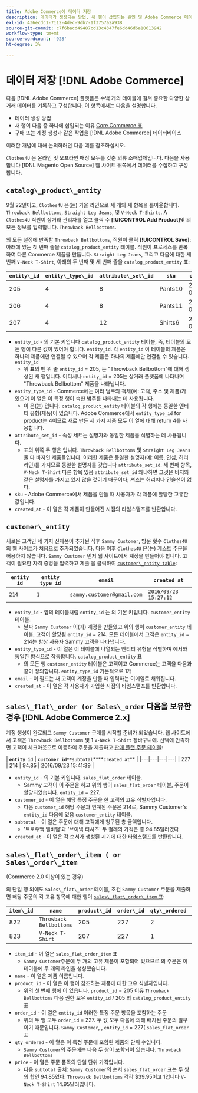 ```yaml
---
title: Adobe Commerce에 데이터 저장
description: 데이터가 생성되는 방법, 새 행이 삽입되는 원인 및 Adobe Commerce 데이터베이스에 작업이 기록되는 방법에 대해 알아봅니다.
exl-id: 436ecdc1-7112-4dec-9db7-1f3757a2a938
source-git-commit: c7f6bacd49487cd13c4347fe6dd46d6a10613942
workflow-type: tm+mt
source-wordcount: '928'
ht-degree: 3%

---
```


# 데이터 저장 [!DNL Adobe Commerce]

다음 [!DNL Adobe Commerce] 플랫폼은 수백 개의 테이블에 걸쳐 중요한 다양한 상거래 데이터를 기록하고 구성합니다. 이 항목에서는 다음을 설명합니다.

* 데이터 생성 방법
* 새 행이 다음 중 하나에 삽입되는 이유 [Core Commerce 표](../data-warehouse-mgr/common-mage-tables.md)
* 구매 또는 계정 생성과 같은 작업을 [!DNL Adobe Commerce] 데이터베이스

이러한 개념에 대해 논의하려면 다음 예를 참조하십시오.

`Clothes4U` 은 온라인 및 오프라인 매장 모두를 갖춘 의류 소매업체입니다. 다음을 사용합니다 [!DNL Magento Open Source] 웹 사이트 뒤쪽에서 데이터를 수집하고 구성합니다.

## `catalog\_product\_entity`

9월 22일이고, `Clothes4U` 은(는) 가을 라인으로 세 개의 새 항목을 롤아웃합니다. `Throwback Bellbottoms`, `Straight Leg Jeans`, 및 `V-Neck T-Shirts`. A `Clothes4U` 직원이 상거래 관리자를 열고 클릭 수 **[!UICONTROL Add Product]**&#x200B;및 의 모든 정보를 입력합니다. `Throwback Bellbottoms`.

의 모든 설정에 만족함 `Throwback Bellbottoms`, 직원이 클릭 **[!UICONTROL Save]**: 아래에 있는 첫 번째 줄을 `catalog_product_entity` 테이블. 직원이 프로세스를 반복하여 다른 Commerce 제품을 만듭니다. `Straight Leg Jeans`, 그리고 다음에 대한 세 번째 `V-Neck T-Shirt`, 아래의 두 번째 및 세 번째 줄을 `catalog_product_entity` 표:

| **`entity\_id`** | **`entity\_type\_id`** | **`attribute\_set\_id`** | **`sku`** | **`created\_at`** |
|---|---|---|---|---|
| 205 | 4 | 8 | Pants10 | 2016/09/22 09:15:43 |
| 206 | 4 | 8 | Pants11 | 2016/09/22 09:18:17 |
| 207 | 4 | 12 | Shirts6 | 2016/09/22 09:24:02 |

* `entity_id` - 의 기본 키입니다 `catalog_product_entity` 테이블, 즉, 테이블의 모든 행에 다른 값이 있어야 합니다. `entity_id`. 각 `entity_id` 이 테이블의 제품은 하나의 제품에만 연결될 수 있으며 각 제품은 하나의 제품에만 연결될 수 있습니다. `entity_id`
   * 위 표의 맨 위 줄 `entity_id` = 205, 는 &quot;Throwback Bellbottom&quot;에 대해 생성된 새 행입니다. 어디서나 `entity_id` = 205는 상거래 플랫폼에 나타나며 &quot;Throwback Bellbottom&quot; 제품을 나타냅니다.
* `entity_type_id` - Commerce에는 여러 범주의 객체(예: 고객, 주소 및 제품)가 있으며 이 열은 이 특정 행이 속한 범주를 나타내는 데 사용됩니다.
   * 이 은(는) 입니다. `catalog_product_entity` 테이블의 각 행에는 동일한 엔티티 유형(제품)이 있습니다. Adobe Commerce에서 `entity_type_id` for product는 4이므로 새로 만든 세 가지 제품 모두 이 열에 대해 return 4를 사용합니다.
* `attribute_set_id` - 속성 세트는 설명자와 동일한 제품을 식별하는 데 사용됩니다.
   * 표의 위쪽 두 행은 입니다. `Throwback Bellbottoms` 및 `Straight Leg Jeans` 둘 다 바지인 제품들입니다. 이러한 제품은 동일한 설명자(예: 이름, 인심, 허리 라인)를 가지므로 동일한 설명자를 갖습니다 `attribute_set_id`. 세 번째 항목, `V-Neck T-Shirt` 다른 항목 있음 `attribute_set_id` 왜냐하면 그것은 바지와 같은 설명자를 가지고 있지 않을 것이기 때문이다; 셔츠는 허리띠나 인솔선이 없다.
* `sku` - Adobe Commerce에서 제품을 만들 때 사용자가 각 제품에 할당한 고유한 값입니다.
* `created_at` - 이 열은 각 제품이 만들어진 시점의 타임스탬프를 반환합니다.

## `customer\_entity`

새로운 고객인 세 가지 신제품이 추가된 직후 `Sammy Customer`, 방문 횟수 `Clothes4U`의 웹 사이트가 처음으로 추가되었습니다. 다음 이후 `Clothes4U` 은(는) 게스트 주문을 허용하지 않습니다. `Sammy Customer` 먼저 웹 사이트에서 계정을 만들어야 합니다. 고객이 필요한 자격 증명을 입력하고 제출 을 클릭하여 [`customer\_entity table`](../data-warehouse-mgr/cust-ent-table.md):

| **`entity id`** | **`entity type id`** | **`email`** | **`created at`** |
|---|---|---|---|
| `214` | `1` | `sammy.customer@gmail.com` | `2016/09/23 15:27:12` |

* `entity_id` - 앞의 테이블처럼 `entity_id` 는 의 기본 키입니다. `customer_entity` 테이블.
   * 날짜 `Sammy Customer` 이(가) 계정을 만들었고 위의 행이 `customer_entity` 테이블, 고객이 할당됨 `entity_id` = 214. 모든 테이블에서 고객은 `entity_id` = 214는 항상 사용자 Sammy 고객을 나타냅니다.
* `entity_type_id` - 이 열은 이 테이블에 나열되는 엔티티 유형을 식별하며 에서와 동일한 방식으로 작동합니다. `catalog_product_entity` 표
   * 의 모든 행 `customer_entity` 테이블은 고객이고 Commerce는 고객을 다음과 같이 정의합니다. `entity_type_id` 기본적으로 1개
* `email` - 이 필드는 새 고객이 계정을 만들 때 입력하는 이메일로 채워집니다.
* `created_at` - 이 열은 각 사용자가 가입한 시점의 타임스탬프를 반환합니다.

## `sales\_flat\_order (or Sales\_order` 다음을 보유한 경우 [!DNL Adobe Commerce 2.x]

계정 생성이 완료되고 `Sammy Customer` 구매를 시작할 준비가 되었습니다. 웹 사이트에서 고객은 `Throwback Bellbottoms` 및 1 `V-Neck T-Shirt` 장바구니에. 선택에 만족하면 고객이 체크아웃으로 이동하여 주문을 제출하고 [판매 플랫 주문 테이블](../data-warehouse-mgr/sales-flat-order-table.md):

| **`entity id`** | **`customer id**`**`subtotal`****`created at`** |
|---|---|---|---|
| 227 | 214 | 94.85 | 2016/09/23 15:41:39 |

* `entity_id` - 의 기본 키입니다. `sales_flat_order` 테이블.
   * Sammy 고객이 이 주문을 하고 위의 행이 `sales_flat_order` 테이블, 주문이 할당되었습니다. `entity_id` = 227.
* `customer_id` - 이 열은 해당 특정 주문을 한 고객의 고유 식별자입니다.
   * 다음 `customer_id` 해당 주문과 연계된 주문은 214로, Sammy Customer&#39;s `entity_id` 다음에 있음 `customer_entity` 테이블.
* `subtotal` - 이 열은 주문에 대해 고객에게 청구된 총 금액입니다.
   * &#39;트로우백 벨바텀&#39;과 &#39;브이넥 티셔츠&#39; 두 켤레의 가격은 총 94.85달러였다
* `created_at` - 이 열은 각 순서가 생성된 시기에 대한 타임스탬프를 반환합니다.

## `sales\_flat\_order\_item ( or Sales\_order\_item`

(Commerce 2.0 이상이 있는 경우)

의 단일 행 외에도 `Sales\_flat\_order` 테이블, 조건 `Sammy Customer` 주문을 제출하면 해당 주문의 각 고유 항목에 대한 행이 [`sales\_flat\_order\_item` 표](../data-warehouse-mgr/sales-flat-order-item-table.md):

| **`item\_id`** | **`name`** | **`product\_id`** | **`order\_id`** | **`qty\_ordered`** | **`price`** |
|---|---|---|---|---|---|
| 822 | `Throwback Bellbottoms` | 205 | 227 | 2 | 39.95 |
| 823 | `V-Neck T-Shirt` | 207 | 227 | 1 | 14.95 |

* `item_id` - 이 열은 `sales_flat_order_item` 표
   * `Sammy Customer`주문에 두 개의 고유 제품이 포함되어 있으므로 의 주문은 이 테이블에 두 개의 라인을 생성했습니다.
* `name` - 이 열은 제품 이름입니다.
* `product_id` - 이 열은 이 행이 참조하는 제품에 대한 고유 식별자입니다.
   * 위의 첫 번째 행에 이 있습니다. `product_id` = 205 이유 `Throwback Bellbottoms` 다음 권한 보유 `entity_id` / 205 의 `catalog_product_entity` 표
* `order_id` - 이 열은 `entity_id` 이러한 특정 주문 항목을 포함하는 주문
   * 위의 두 행 모두 `order_id` = 227. 두 값 모두 다음에 의해 배치된 주문의 일부이기 때문입니다. `Sammy Customer`, , `entity_id` = 227( `sales_flat_order` 표
* `qty_ordered` - 이 열은 이 특정 주문에 포함된 제품의 단위 수입니다.
   * `Sammy Customer`의 주문에는 다음 두 쌍이 포함되어 있습니다. `Throwback Bellbottoms`
* `price` - 이 열은 주문 품목의 단일 단위 가격입니다.
   * 다음 `subtotal` 출처: `Sammy Customer`의 순서 `sales_flat_order` 표는 두 쌍의 합인 94.85였다. `Throwback Bellbottoms` 각각 $39.95이고 1입니다 `V-Neck T-Shirt` 14.95달러입니다.
